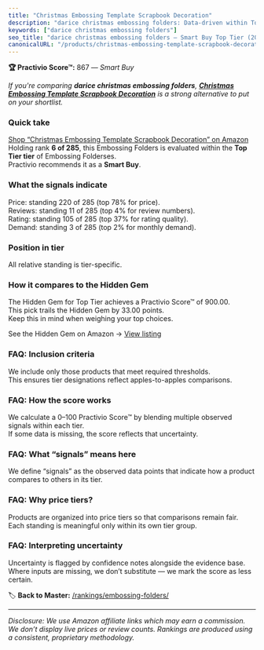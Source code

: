 ```yaml
---
title: "Christmas Embossing Template Scrapbook Decoration"
description: "darice christmas embossing folders: Data-driven within Top Tier ranking using the Practivio Score™. Positioned by quality, value, demand, findability, momentum."
keywords: ["darice christmas embossing folders"]
seo_title: "darice christmas embossing folders — Smart Buy Top Tier (2025)"
canonicalURL: "/products/christmas-embossing-template-scrapbook-decoration-B095P526S4/"
---
```


**🏆 Practivio Score™:** 867 — _Smart Buy_


*If you're comparing **darice christmas embossing folders**, **[Christmas Embossing Template Scrapbook Decoration](https://www.amazon.com/dp/B095P526S4?tag=practivio-20)** is a strong alternative to put on your shortlist.*
### Quick take
[Shop “Christmas Embossing Template Scrapbook Decoration” on Amazon](https://www.amazon.com/dp/B095P526S4?tag=practivio-20)
Holding rank **6 of 285**, this Embossing Folders is evaluated within the **Top Tier tier** of Embossing Folderses.  
Practivio recommends it as a **Smart Buy**.

### What the signals indicate
Price: standing 220 of 285 (top 78% for price).  
Reviews: standing 11 of 285 (top 4% for review numbers).  
Rating: standing 105 of 285 (top 37% for rating quality).  
Demand: standing 3 of 285 (top 2% for monthly demand).

### Position in tier
All relative standing is tier-specific.

### How it compares to the Hidden Gem
The Hidden Gem for Top Tier achieves a Practivio Score™ of 900.00.  
This pick trails the Hidden Gem by 33.00 points.  
Keep this in mind when weighing your top choices.  

See the Hidden Gem on Amazon → [View listing](https://www.amazon.com/dp/B001BDI70A?tag=practivio-20)

### FAQ: Inclusion criteria
We include only those products that meet required thresholds.  
This ensures tier designations reflect apples-to-apples comparisons.

### FAQ: How the score works
We calculate a 0–100 Practivio Score™ by blending multiple observed signals within each tier.  
If some data is missing, the score reflects that uncertainty.

### FAQ: What “signals” means here
We define “signals” as the observed data points that indicate how a product compares to others in its tier.

### FAQ: Why price tiers?
Products are organized into price tiers so that comparisons remain fair.  
Each standing is meaningful only within its own tier group.

### FAQ: Interpreting uncertainty
Uncertainty is flagged by confidence notes alongside the evidence base.  
Where inputs are missing, we don’t substitute — we mark the score as less certain.


🏷️ **Back to Master:** [/rankings/embossing-folders/](/rankings/embossing-folders/)

---
_Disclosure: We use Amazon affiliate links which may earn a commission. We don’t display live prices or review counts. Rankings are produced using a consistent, proprietary methodology._
